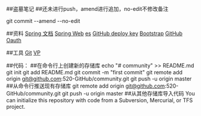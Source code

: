 ##盗墓笔记
##还未进行push，amend进行追加，no-edit不修改备注

git commit --amend --no-edit

##资料
[Spring 文档](https://spring.io/guides)
[Spring Web](https://spring.io/guides/gs/serving-web-content/)
[es](https://elasticsearch.cn/explore)
[GitHub deploy key](https://developer.github.com/v3/guides/managing-deploy-keys/#deploy-keys)
[Bootstrap](https://v3.bootcss.com/getting-started/)
[GitHub Oauth](https://developer.github.com/apps/building-aouth-apps/creating-an-oauth-app/)


##工具
[Git](https://git-scm.com/download)
[VP](https://www.visual-paradigm.com)


##代码：
##在命令行上创建新的存储库
echo "# community" >> README.md
git init
git add README.md
git commit -m "first commit"
git remote add origin git@github.com:520-GitHub/community.git
git push -u origin master
##从命令行推送现有存储库
git remote add origin git@github.com:520-GitHub/community.git
git push -u origin master
##从其他存储库导入代码
You can initialize this repository with code from a Subversion, Mercurial, or TFS project.